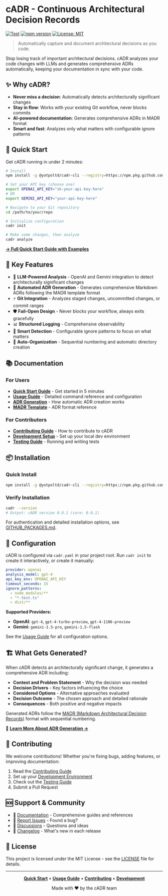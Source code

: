 # cADR - Continuous Architectural Decision Records

[![Test](https://github.com/YotpoLtd/cADR/actions/workflows/test.yml/badge.svg)](https://github.com/YotpoLtd/cADR/actions/workflows/test.yml)
[![npm version](https://badge.fury.io/js/cadr-cli.svg)](https://www.npmjs.com/package/cadr-cli)
[![License: MIT](https://img.shields.io/badge/License-MIT-yellow.svg)](https://opensource.org/licenses/MIT)

> Automatically capture and document architectural decisions as you code.

Stop losing track of important architectural decisions. cADR analyzes your code changes with LLMs and generates comprehensive ADRs automatically, keeping your documentation in sync with your code.

## ✨ Why cADR?

- **Never miss a decision**: Automatically detects architecturally significant changes
- **Stay in flow**: Works with your existing Git workflow, never blocks commits
- **AI-powered documentation**: Generates comprehensive ADRs in MADR format
- **Smart and fast**: Analyzes only what matters with configurable ignore patterns

## 🚀 Quick Start

Get cADR running in under 2 minutes:

```bash
# Install
npm install -g @yotpoltd/cadr-cli --registry=https://npm.pkg.github.com

# Set your API key (choose one)
export OPENAI_API_KEY="sk-your-api-key-here"
# OR
export GEMINI_API_KEY="your-api-key-here"

# Navigate to your Git repository
cd /path/to/your/repo

# Initialize configuration
cadr init

# Make some changes, then analyze
cadr analyze
```

**[→ Full Quick Start Guide with Examples](./docs/QUICK_START.md)**

## 🎯 Key Features

- 🤖 **LLM-Powered Analysis** - OpenAI and Gemini integration to detect architecturally significant changes
- 📝 **Automated ADR Generation** - Generates comprehensive Markdown ADRs following the MADR template format
- ⚡ **Git Integration** - Analyzes staged changes, uncommitted changes, or commit ranges
- 🛡️ **Fail-Open Design** - Never blocks your workflow, always exits gracefully
- 📊 **Structured Logging** - Comprehensive observability
- 🎯 **Smart Detection** - Configurable ignore patterns to focus on what matters
- 📁 **Auto-Organization** - Sequential numbering and automatic directory creation

## 📚 Documentation

### For Users

- **[Quick Start Guide](./docs/QUICK_START.md)** - Get started in 5 minutes
- **[Usage Guide](./docs/USAGE.md)** - Detailed command reference and configuration
- **[ADR Generation](./docs/ADR_GENERATION.md)** - How automatic ADR creation works
- **[MADR Template](./docs/MADR_TEMPLATE.md)** - ADR format reference

### For Contributors

- **[Contributing Guide](./CONTRIBUTING.md)** - How to contribute to cADR
- **[Development Setup](./DEVELOPMENT.md)** - Set up your local dev environment
- **[Testing Guide](./TESTING.md)** - Running and writing tests

## 📦 Installation

### Quick Install

```bash
npm install -g @yotpoltd/cadr-cli --registry=https://npm.pkg.github.com
```

### Verify Installation

```bash
cadr --version
# Output: cADR version 0.0.1 (core: 0.0.1)
```

For authentication and detailed installation options, see [GITHUB_PACKAGES.md](./docs/GITHUB_PACKAGES.md).

## 🔧 Configuration

cADR is configured via `cadr.yaml` in your project root. Run `cadr init` to create it interactively, or create it manually:

```yaml
provider: openai
analysis_model: gpt-4
api_key_env: OPENAI_API_KEY
timeout_seconds: 15
ignore_patterns:
  - node_modules/**
  - "*.test.ts"
  - dist/**
```

**Supported Providers:**

- **OpenAI**: `gpt-4`, `gpt-4-turbo-preview`, `gpt-4-1106-preview`
- **Gemini**: `gemini-1.5-pro`, `gemini-1.5-flash`

See the [Usage Guide](./docs/USAGE.md#configuration) for all configuration options.

## 🏗️ What Gets Generated?

When cADR detects an architecturally significant change, it generates a comprehensive ADR including:

- **Context and Problem Statement** - Why the decision was needed
- **Decision Drivers** - Key factors influencing the choice
- **Considered Options** - Alternative approaches evaluated
- **Decision Outcome** - The chosen approach and detailed rationale
- **Consequences** - Both positive and negative impacts

Generated ADRs follow the [MADR (Markdown Architectural Decision Records)](https://adr.github.io/madr/) format with sequential numbering.

📖 **[Learn More About ADR Generation →](./docs/ADR_GENERATION.md)**

## 🤝 Contributing

We welcome contributions! Whether you're fixing bugs, adding features, or improving documentation:

1. Read the [Contributing Guide](./CONTRIBUTING.md)
2. Set up your [Development Environment](./DEVELOPMENT.md)
3. Check out the [Testing Guide](./TESTING.md)
4. Submit a Pull Request

## 🆘 Support & Community

- 📖 [Documentation](./docs) - Comprehensive guides and references
- 🐛 [Report Issues](https://github.com/YotpoLtd/cADR/issues) - Found a bug?
- 💬 [Discussions](https://github.com/YotpoLtd/cADR/discussions) - Questions and ideas
- 🔄 [Changelog](./CHANGELOG.md) - What's new in each release

## 📄 License

This project is licensed under the MIT License - see the [LICENSE](LICENSE) file for details.

---

<div align="center">

**[Quick Start](./docs/QUICK_START.md)** • **[Usage Guide](./docs/USAGE.md)** • **[Contributing](./CONTRIBUTING.md)** • **[Development](./DEVELOPMENT.md)**

Made with ❤️ by the cADR team

</div>
